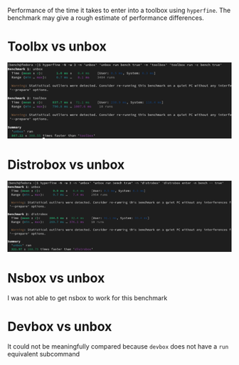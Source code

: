 
Performance of the time it takes to enter into a toolbox using `hyperfine`. The benchmark may give
a rough estimate of performance differences.

# Toolbx vs unbox

![toolbx vs unbox](assets/toolbx-vs-unbox-benchmark.png)

# Distrobox vs unbox

![distrobox vs unbox](assets/distrobox-vs-unbox-benchmark.png)

# Nsbox vs unbox

I was not able to get nsbox to work for this benchmark

# Devbox vs unbox

It could not be meaningfully compared because `devbox` does not have a `run` equivalent subcommand